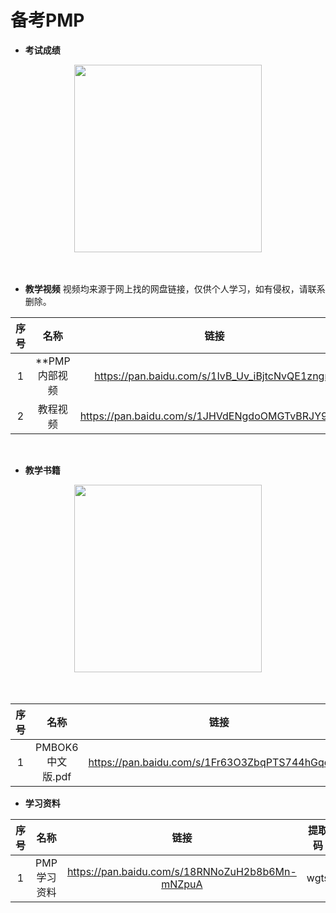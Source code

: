 # 备考PMP

- **考试成绩**

<div align="center">
  <kbd><img src="https://raw.githubusercontent.com/xxlllq/pmp/master/result.jpg" width=300 />
    </kbd>
   </div> 
<br><br/>

- **教学视频**
视频均来源于网上找的网盘链接，仅供个人学习，如有侵权，请联系删除。

| 序号 |           名称          |                       链接                      | 提取码 |
|:----:|:-----------------------:|:-----------------------------------------------:|:------:|
|   1  |      **PMP内部视频      | https://pan.baidu.com/s/1IvB_Uv_iBjtcNvQE1zngrA |  x1de  |
|   2  |         教程视频        | https://pan.baidu.com/s/1JHVdENgdoOMGTvBRJY9dNQ |  bdvk  |

<br/>

- **教学书籍**

<div align="center">
  <kbd><img src="https://raw.githubusercontent.com/xxlllq/pmp/master/pmbook.png" width=300 />
    </kbd>
   </div> 
<br><br/>

| 序号 |       名称       |                       链接                      | 提取码 |
|:----:|:----------------:|:-----------------------------------------------:|:------:|
|   1  | PMBOK6中文版.pdf | https://pan.baidu.com/s/1Fr63O3ZbqPTS744hGqdqcQ |  mrn9  |

- **学习资料**

| 序号 |       名称       |                       链接                      | 提取码 |
|:----:|:----------------:|:-----------------------------------------------:|:------:|
|   1  | PMP学习资料 | https://pan.baidu.com/s/18RNNoZuH2b8b6Mn-mNZpuA |  wgts  |
